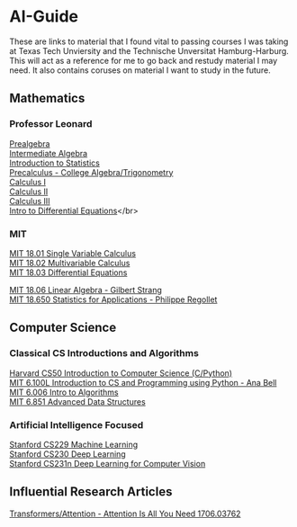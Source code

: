 # AI-Guide
These are links to material that I found vital to passing courses I was taking at Texas Tech Unviersity and the Technische Unversitat Hamburg-Harburg.
This will act as a reference for me to go back and restudy material I may need. It also contains coruses on material I want to study in the future. 


## Mathematics 

### Professor Leonard
[Prealgebra](https://www.youtube.com/watch?v=cC7n_ZyVUns&list=PL4C9296DF81B9EF13)</br>
[Intermediate Algebra](https://www.youtube.com/watch?v=0EnklHkVKXI&list=PLC292123722B1B450)</br>
[Introduction to Statistics](https://www.youtube.com/watch?v=9FtHB7V14Fo&list=PL5102DFDC6790F3D0)</br>
[Precalculus - College Algebra/Trigonometry](https://www.youtube.com/watch?v=9OOrhA2iKak&list=PLDesaqWTN6ESsmwELdrzhcGiRhk5DjwLP)</br>
[Calculus I](https://www.youtube.com/watch?v=fYyARMqiaag&list=PLF797E961509B4EB5)</br>
[Calculus II](https://www.youtube.com/watch?v=H9eCT6f_Ftw&list=PLDesaqWTN6EQ2J4vgsN1HyBeRADEh4Cw-)</br>
[Calculus III](https://www.youtube.com/watch?v=tGVnBAHLApA&list=PLDesaqWTN6ESk16YRmzuJ8f6-rnuy0Ry7)</br>
[Intro to Differential Equations](https://www.youtube.com/watch?v=xf-3ATzFyKA&list=PLDesaqWTN6ESPaHy2QUKVaXNZuQNxkYQ_)</br>

### MIT
[MIT 18.01 Single Variable Calculus](https://www.youtube.com/playlist?list=PL590CCC2BC5AF3BC1)</br>
[MIT 18.02 Multivariable Calculus](https://www.youtube.com/playlist?list=PL4C4C8A7D06566F38)</br>
[MIT 18.03 Differential Equations](https://www.youtube.com/playlist?list=PLEC88901EBADDD980)</br>

[MIT 18.06 Linear Algebra - Gilbert Strang](https://www.youtube.com/playlist?list=PL49CF3715CB9EF31D)</br>
[MIT 18.650 Statistics for Applications - Philippe Regollet](https://www.youtube.com/playlist?list=PLUl4u3cNGP60uVBMaoNERc6knT_MgPKS0)</br>

## Computer Science

### Classical CS Introductions and Algorithms
[Harvard CS50 Introduction to Computer Science (C/Python)](https://www.youtube.com/watch?v=3LPJfIKxwWc&list=PLhQjrBD2T381WAHyx1pq-sBfykqMBI7V4)</br>
[MIT 6.100L Introduction to CS and Programming using Python - Ana Bell](https://www.youtube.com/playlist?list=PLUl4u3cNGP62A-ynp6v6-LGBCzeH3VAQB)</br>
[MIT 6.006 Intro to Algorithms](https://www.youtube.com/playlist?list=PLUl4u3cNGP63EdVPNLG3ToM6LaEUuStEY)</br>
[MIT 6.851 Advanced Data Structures](https://www.youtube.com/playlist?list=PLUl4u3cNGP61hsJNdULdudlRL493b-XZf)</br>

### Artificial Intelligence Focused
[Stanford CS229 Machine Learning](https://www.youtube.com/playlist?list=PLoROMvodv4rMiGQp3WXShtMGgzqpfVfbU)</br>
[Stanford CS230 Deep Learning](https://www.youtube.com/playlist?list=PLoROMvodv4rOABXSygHTsbvUz4G_YQhOb)</br>
[Stanford CS231n Deep Learning for Computer Vision](https://www.youtube.com/playlist?list=PLkt2uSq6rBVctENoVBg1TpCC7OQi31AlC)</br>

## Influential Research Articles
[Transformers/Attention - Attention Is All You Need 1706.03762](https://arxiv.org/pdf/1706.0)</br>


